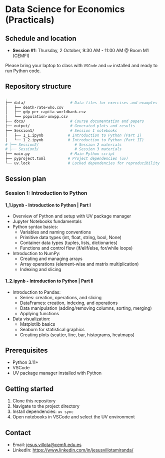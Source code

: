 
# Data Science for Economics (Practicals)

## Schedule and location

- **Session #1**: Thursday, 2 October, 9:30 AM - 11:00 AM @ Room M1 (CEMFI)

Please bring your laptop to class with `VSCode` and `uv` installed and ready to run Python code.

## Repository structure

```bash
.
├── data/                    # Data files for exercises and examples
│   ├── death-rate-who.csv
│   ├── gdp-per-capita-worldbank.csv
│   └── population-unwpp.csv
├── docs/                    # Course documentation and papers
├── output/                  # Generated plots and results
├── Session1/                # Session 1 notebooks
│   ├── 1_1.ipynb           # Introduction to Python (Part I)
│   └── 1_2.ipynb           # Introduction to Python (Part II)
# ├── Session2/                # Session 2 materials
# ├── Session3/                # Session 3 materials
├── main.py                  # Main Python script
├── pyproject.toml          # Project dependencies (uv)
└── uv.lock                 # Locked dependencies for reproducibility
```

## Session plan

### Session 1: Introduction to Python

#### **1_1.ipynb - Introduction to Python | Part I**

- Overview of Python and setup with UV package manager
- Jupyter Notebooks fundamentals
- Python syntax basics:
  - Variables and naming conventions
  - Primitive data types (int, float, string, bool, None)
  - Container data types (tuples, lists, dictionaries)
  - Functions and control flow (if/elif/else, for/while loops)
- Introduction to NumPy:
  - Creating and managing arrays
  - Array operations (element-wise and matrix multiplication)
  - Indexing and slicing

#### **1_2.ipynb - Introduction to Python | Part II**

- Introduction to Pandas:
  - Series: creation, operations, and slicing
  - DataFrames: creation, indexing, and operations
  - Data manipulation (adding/removing columns, sorting, merging)
  - Applying functions
- Data visualization:
  - Matplotlib basics
  - Seaborn for statistical graphics
  - Creating plots (scatter, line, bar, histograms, heatmaps)

## Prerequisites

- Python 3.11+
- VSCode
- UV package manager installed with Python

## Getting started

1. Clone this repository
2. Navigate to the project directory
3. Install dependencies: `uv sync`
4. Open notebooks in VSCode and select the UV environment

## Contact

- Email: <jesus.villota@cemfi.edu.es>
- LinkedIn: <https://www.linkedin.com/in/jesusvillotamiranda/>
